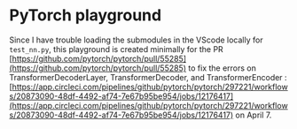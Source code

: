 # PyTorch playground
Since I have trouble loading the submodules in the VScode locally for `test_nn.py`, this playground is created minimally for the PR [https://github.com/pytorch/pytorch/pull/55285](https://github.com/pytorch/pytorch/pull/55285) to fix the errors on TransformerDecoderLayer, TransformerDecoder, and TransformerEncoder : [https://app.circleci.com/pipelines/github/pytorch/pytorch/297221/workflows/20873090-48df-4492-af74-7e67b95be954/jobs/12176417](https://app.circleci.com/pipelines/github/pytorch/pytorch/297221/workflows/20873090-48df-4492-af74-7e67b95be954/jobs/12176417) on April 7.
